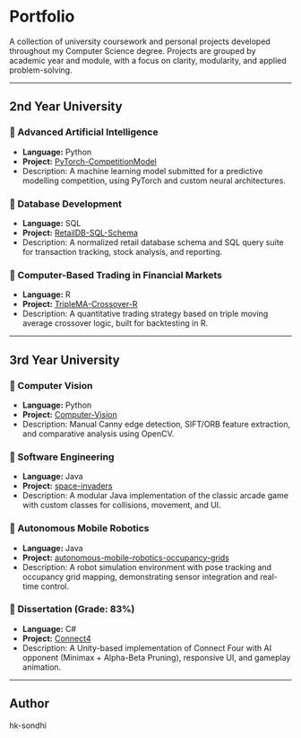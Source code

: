 # Portfolio

A collection of university coursework and personal projects developed throughout my Computer Science degree. Projects are grouped by academic year and module, with a focus on clarity, modularity, and applied problem-solving.

---

##  2nd Year University

### 🔹 Advanced Artificial Intelligence
- **Language:** Python
- **Project:** [PyTorch-CompetitionModel](./PyTorch-CompetitionModel)
- Description: A machine learning model submitted for a predictive modelling competition, using PyTorch and custom neural architectures.

### 🔹 Database Development
- **Language:** SQL
- **Project:** [RetailDB-SQL-Schema](./RetailDB-SQL-Schema)
- Description: A normalized retail database schema and SQL query suite for transaction tracking, stock analysis, and reporting.

### 🔹 Computer-Based Trading in Financial Markets
- **Language:** R
- **Project:** [TripleMA-Crossover-R](./TripleMA-Crossover-R)
- Description: A quantitative trading strategy based on triple moving average crossover logic, built for backtesting in R.

---

## 3rd Year University

### 🔹 Computer Vision
- **Language:** Python
- **Project:** [Computer-Vision](./Canny-Edge-Detection+Feature-Extraction)
- Description: Manual Canny edge detection, SIFT/ORB feature extraction, and comparative analysis using OpenCV.

### 🔹 Software Engineering
- **Language:** Java
- **Project:** [space-invaders](./space-invaders)
- Description: A modular Java implementation of the classic arcade game with custom classes for collisions, movement, and UI.

### 🔹 Autonomous Mobile Robotics
- **Language:** Java
- **Project:** [autonomous-mobile-robotics-occupancy-grids](./autonomous-mobile-robotics-occupancy-grids)
- Description: A robot simulation environment with pose tracking and occupancy grid mapping, demonstrating sensor integration and real-time control.

### 🔹 Dissertation (Grade: 83%)
- **Language:** C#
- **Project:** [Connect4](./Connect4)
- Description: A Unity-based implementation of Connect Four with AI opponent (Minimax + Alpha-Beta Pruning), responsive UI, and gameplay animation.

---

## Author
hk-sondhi


